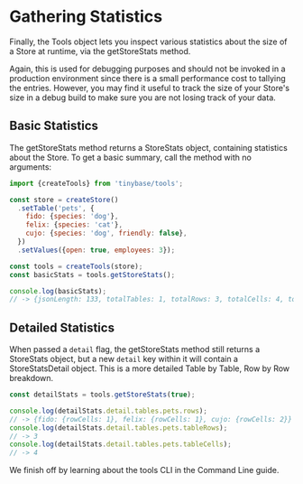 # Gathering Statistics

Finally, the Tools object lets you inspect various statistics about the size of
a Store at runtime, via the getStoreStats method.

Again, this is used for debugging purposes and should not be invoked in a
production environment since there is a small performance cost to tallying the
entries. However, you may find it useful to track the size of your Store's size
in a debug build to make sure you are not losing track of your data.

## Basic Statistics

The getStoreStats method returns a StoreStats object, containing statistics
about the Store. To get a basic summary, call the method with no arguments:

```js
import {createTools} from 'tinybase/tools';

const store = createStore()
  .setTable('pets', {
    fido: {species: 'dog'},
    felix: {species: 'cat'},
    cujo: {species: 'dog', friendly: false},
  })
  .setValues({open: true, employees: 3});

const tools = createTools(store);
const basicStats = tools.getStoreStats();

console.log(basicStats);
// -> {jsonLength: 133, totalTables: 1, totalRows: 3, totalCells: 4, totalValues: 2}
```

## Detailed Statistics

When passed a `detail` flag, the getStoreStats method still returns a StoreStats
object, but a new `detail` key within it will contain a StoreStatsDetail object.
This is a more detailed Table by Table, Row by Row breakdown.

```js
const detailStats = tools.getStoreStats(true);

console.log(detailStats.detail.tables.pets.rows);
// -> {fido: {rowCells: 1}, felix: {rowCells: 1}, cujo: {rowCells: 2}}
console.log(detailStats.detail.tables.pets.tableRows);
// -> 3
console.log(detailStats.detail.tables.pets.tableCells);
// -> 4
```

We finish off by learning about the tools CLI in the Command Line guide.
